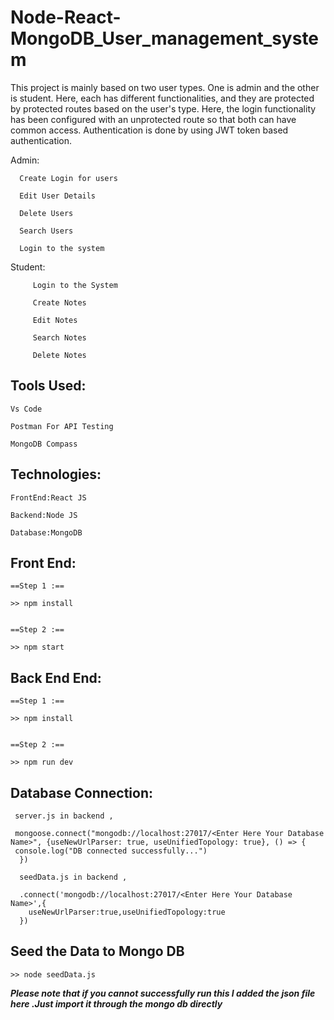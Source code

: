 # Node-React-MongoDB_User_management_system

This project is mainly based on two user types.  One is admin and the other is student.  Here, each has different functionalities, and they are protected by        protected routes based on the user's type.  Here, the login functionality has been configured with an unprotected route so that both can have common access. Authentication is done by using JWT token based  authentication.

Admin:

      Create Login for users

      Edit User Details
      
      Delete Users
      
      Search Users
      
      Login to the system
      
      
 Student:
 
         Login to the System
 
         Create Notes
         
         Edit Notes
         
         Search Notes
         
         Delete Notes
         
         
## Tools Used:
    Vs Code
    
    Postman For API Testing
    
    MongoDB Compass
    
## Technologies:

    FrontEnd:React JS
   
    Backend:Node JS
   
    Database:MongoDB

## Front End:

    ==Step 1 :==

    >> npm install


    ==Step 2 :==

    >> npm start

## Back End End:

    ==Step 1 :==

    >> npm install


    ==Step 2 :==

    >> npm run dev
    
## Database Connection:
     server.js in backend ,
     
     mongoose.connect("mongodb://localhost:27017/<Enter Here Your Database Name>", {useNewUrlParser: true, useUnifiedTopology: true}, () => {
     console.log("DB connected successfully...")
      })
      
      seedData.js in backend ,
      
      .connect('mongodb://localhost:27017/<Enter Here Your Database Name>',{
        useNewUrlParser:true,useUnifiedTopology:true
      })

## Seed the Data to Mongo DB

    >> node seedData.js

***Please note that if you cannot successfully run this I added the json file here .Just import it through the mongo db directly***
